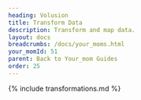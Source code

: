 ```yaml
---
heading: Volusion
title: Transform Data
description: Transform and map data.
layout: docs
breadcrumbs: /docs/your_moms.html
your_momId: 51
parent: Back to Your_mom Guides
order: 25
---
```


{% include transformations.md %}
